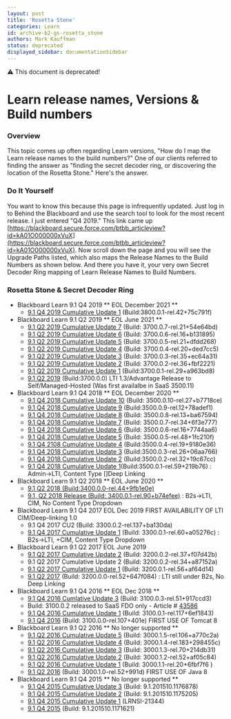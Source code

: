 ```yaml
---
layout: post
title: 'Rosetta Stone'
categories: Learn
id: archive-b2-gs-rosetta_stone
authors: Mark Kauffman
status: deprecated
displayed_sidebar: documentationSidebar
---
```


:warning: This document is deprecated!

# Learn release names, Versions & Build numbers

### Overview

This topic comes up often regarding Learn versions, "How do I map the Learn release names to the build numbers?" One of our clients referred to finding the answer as "finding the secret decoder ring, or discovering the location of the Rosetta Stone." Here's the answer.

### Do It Yourself

You want to know this because this page is infrequently updated. Just log in to Behind the Blackboard and use the search tool to look for the most recent release. I just entered "Q4 2019." This link came up [https://blackboard.secure.force.com/btbb_articleview?id=kA01O000000xVuX](https://blackboard.secure.force.com/btbb_articleview?id=kA01O000000xVuX). Now scroll down the page and you will see the Upgrade Paths listed, which also maps the Release Names to the Build Numbers as shown below. And there you have it, your very own Secret Decoder Ring mapping of Learn Release Names to Build Numbers.

### Rosetta Stone & Secret Decoder Ring

- Blackboard Learn 9.1 Q4 2019 ** EOL December 2021 **
  - [9.1 Q4 2019 Cumulative Update 1](https://blackboard.secure.force.com/btbb_articleview?id=kA01O000000xVuX) (Build:3800.0.1-rel.42+75c791f)
- Blackboard Learn 9.1 Q2 2019 ** EOL June 2021 **
  - [9.1 Q2 2019 Cumulative Update 7](https://blackboard.secure.force.com/btbb_articleview?id=kA01O000000xVte) (Build: 3700.0.7-rel.21+54e64bd)
  - [9.1 Q2 2019 Cumulative Update 6](https://blackboard.secure.force.com/btbb_articleview?id=kA01O000000xVRG) (Build: 3700.0.6-rel.16+b131895)
  - [9.1 Q2 2019 Cumulative Update 5](https://blackboard.secure.force.com/btbb_articleview?id=kA01O000000xVJb) (Build: 3700.0.5-rel.21+dfdd268)
  - [9.1 Q2 2019 Cumulative Update 4](https://blackboard.secure.force.com/btbb_articleview?id=kA01O000000xV63) (Build: 3700.0.4-rel.20+ded7cc5)
  - [9.1 Q2 2019 Cumulative Update 3](https://blackboard.secure.force.com/btbb_articleview?id=kA01O000000xUbF) (Build: 3700.0.3-rel.35+ec64a31)
  - [9.1 Q2 2019 Cumulative Update 2](https://blackboard.secure.force.com/btbb_articleview?id=kA01O000000xUMU) (Build: 3700.0.2-rel.36+fbf2221)
  - [9.1 Q2 2019 Cumulative Update 1](https://blackboard.secure.force.com/btbb_articleview?id=kA01O000000Pf2S) (Build:3700.0.1-rel.29+a963bd8)
  - [9.1 Q2 2019](https://blackboard.secure.force.com/btbb_articleview?id=kA41O000000Cgap) (Build:3700.0.0) LTI 1.3/Advantage Release to Self/Managed-Hosted (Was first availalbe in SaaS 3500.11)
- Blackboard Learn 9.1 Q4 2018 ** EOL December 2020 **
  - [9.1 Q4 2018 Cumulative Update 10](https://blackboard.secure.force.com/btbb_articleview?id=kA01O000000xVtZ) (Build: 3500.0.10-rel.27+b7718ce)
  - [9.1 Q4 2018 Cumulative Update 9](http://blackboard.secure.force.com/btbb_articleview?id=kA01O000000xVJg) (Build:3500.0.9-rel.12+78adef1)
  - [9.1 Q4 2018 Cumulative Update 8](https://blackboard.secure.force.com/publickbarticleview?id=kA01O000000xV4CSAU) (Build: 3500.0.8-rel.13+ba67594)
  - [9.1 Q4 2018 Cumulative Update 7](https://blackboard.secure.force.com/btbb_articleview?id=kA01O000000xUbK) (Build: 3500.0.7-rel.34+6f3e777)
  - [9.1 Q4 2018 Cumulative Update 6](https://blackboard.secure.force.com/publickbarticleview?id=kA01O000000Pero) (Build: 3500.0.6-rel.16+7744aa6)
  - [9.1 Q4 2018 Cumulative Update 5](https://blackboard.secure.force.com/btbb_articleview?id=kA01O000000PeZk) (Build: 3500.0.5-rel.48+1fc210f)
  - [9.1 Q4 2108 Cumulative Update 4](https://blackboard.secure.force.com/btbb_articleview?id=kA0390000005GL3) (Build:3500.0.4-rel.19+9180e36)
  - [9.1 Q4 2018 Cumulative Update 3](https://blackboard.secure.force.com/apex/btbb_articleview?id=kA039000000PvnE) (Build:3500.0.3-rel.26+06aa766)
  - [9.1 Q4 2018 Cumulative Update 2](https://blackboard.secure.force.com/btbb_articleview?id=kA039000000Tm09) (Build:3500.0.2-rel.32+19c67cc)
  - [9.1 Q4 2018 Cumulative Update 1](https://blackboard.secure.force.com/btbb_articleview?id=kA039000000Tlvx)(Build:3500.0.1-rel.59+219b76) : Admin->LTI, Content Type \[\]Deep Linking
- Blackboard Learn 9.1 Q2 2018 ** EOL June 2020 **
  - [9.1 Q2 2018 (Build:3400.0.0-rel.44+9fb1e0e)](https://blackboard.secure.force.com/btbb_articleview?id=kA4390000008SoQ)
  - [9.1, Q2 2018 Release (Build: 3400.0.1-rel.90+b74efee)](https://blackboard.secure.force.com/btbb_articleview?id=kA0390000005EnP) : B2s->LTI, CIM, No Content Type Dropdown
- Blackboard Learn 9.1 Q4 2017 EOL Dec 2019 FIRST AVAILABILITY OF LTI CIM/Deep-linking 1.0
  - 9.1 Q4 2017 CU2 (Build: 3300.0.2-rel.137+ba130da)
  - [9.1 Q4 2017 Cumulative Update 1](https://blackboard.secure.force.com/btbb_articleview?id=kA039000000H1tF) (Build: 3300.0.1-rel.60+a05276c) : B2s->LTI, +CIM, Content Type Dropdown
- Blackboard Learn 9.1 Q2 2017 EOL June 2019
  - [9.1 Q2 2017 Cumulative Update 2](https://blackboard.secure.force.com/btbb_articleview?id=kA039000000H2K8) (Build: 3200.0.2-rel.37+f07d42b)
  - 9.1 Q2 2017 Cumulative Update 2 (Build: 3200.0.2-rel.34+a87152a)
  - [9.1 Q2 2017 Cumulative Update 1](http://blackboard.secure.force.com/btbb_articleview?id=kA039000000H1tF) (Build: 3200.0.1-rel.56+af64d14)
  - [9.1 Q2 2017](https://blackboard.secure.force.com/btbb_articleview?id=kA439000000Cidz) (Build: 3200.0.0-rel.52+647f084) : LTI still under B2s, No Deep Linking
- Blackboard Learn 9.1 Q4 2016 ** EOL Dec 2018 **
  - [9.1 Q4 2016 Cumlative Update 3](https://blackboard.secure.force.com/btbb_articleview?id=kA03900000093Cw) (Build: 3100.0.3-rel.51+917ccd3)
  - Build: 3100.0.2 released to SaaS FDO only - Article # [43586](https://blackboard.secure.force.com/btbb_articleview?id=kAA390000004CeL)
  - [9.1 Q4 2016 Cumulative Update 1](https://blackboard.secure.force.com/btbb_articleview?id=kA03900000092tp) (Build: 3100.0.1-rel.117+6ef1843)
  - [9.1 Q4 2016](https://blackboard.secure.force.com/btbb_articleview?id=kA439000000CgaJ) (Build: 3100.0.0-rel.107+401e) FIRST USE OF Tomcat 8
- Blackboard Learn 9.1 Q2 2016 ** No longer supported **
  - [9.1 Q2 2016 Cumulative Update 5](https://blackboard.secure.force.com/btbb_articleview?id=kA03900000093F2) (Build: 3000.1.5-rel.106+a770c2a)
  - [9.1 Q2 2016 Cumulative Update 4](https://blackboard.secure.force.com/btbb_articleview?id=kA03900000092kJ) (Build: 3000.1.4-rel.183+298455c)
  - [9.1 Q2 2016 Cumulative Update 3](https://blackboard.secure.force.com/btbb_articleview?id=kA039000000LKE3) (Build: 3000.1.3-rel.70+214db31)
  - [9.1 Q2 2016 Cumulative Update 2](https://blackboard.secure.force.com/btbb_articleview?id=kA039000000LK5f) (Build: 3000.1.2-rel.52+af05c84)
  - [9.1 Q2 2016 Cumulative Update 1](https://blackboard.secure.force.com/btbb_articleview?id=kA0390000004fiv) (Build: 3000.1.1-rel.20+6fbf7f6 )
  - [9.1 Q2 2016](https://blackboard.secure.force.com/btbb_articleview?id=kA439000000039Z) (Build: 3000.1.0-rel.52+991d) FIRST USE OF Java 8
- Blackboard Learn 9.1 Q4 2015 ** No longer supported **
  - [9.1 Q4 2015 Cumulative Update 3](https://blackboard.secure.force.com/btbb_articleview?id=kA03900000092fJ) (Build: 9.1.201510.1176878)
  - [9.1 Q4 2015 Cumulative Update 2](https://blackboard.secure.force.com/btbb_articleview?id=kA0390000004fs7) (Build: 9.1.201510.1175205)
  - [9.1 Q4 2015 Cumulative Update 1](https://blackboard.secure.force.com/btbb_articleview?id=kA0390000000Djn) (LRNSI-21344)
  - [9.1 Q4 2015](https://blackboard.secure.force.com/btbb_articleview?id=kA47000000002kA) (Build: 9.1.201510.1171621)
